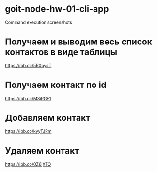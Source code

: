 # goit-node-hw-01-cli-app
Command execution screenshots

# Получаем и выводим весь список контактов в виде таблицы
https://ibb.co/5R0bydT

# Получаем контакт по id
https://ibb.co/M8jRGF1

# Добавляем контакт
https://ibb.co/kyyTJRm

# Удаляем контакт
https://ibb.co/0Z6jXTQ
